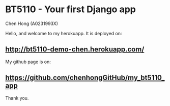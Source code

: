 # BT5110 - Your first Django app

Chen Hong (A0231993X)

Hello, and welcome to my herokuapp. It is deployed on:
## http://bt5110-demo-chen.herokuapp.com/

My github page is on:
## https://github.com/chenhongGitHub/my_bt5110_app

Thank you. 

